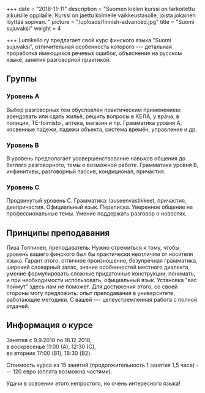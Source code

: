 +++
date = "2018-11-11"
description = "Suomen kielen kurssi on tarkoitettu aikuisille oppilaille. Kurssi on jaettu kolmelle vaikkeustasolle, joista jokainen löyttää sopivan. "
picture = "/uploads/finnish-advanced.jpg"
title = "Suomi sujuvaksi"
weight = 4

+++
Lumikello ry предлагает свой курс финского языка "Suomi sujuvaksi", отличительная особенность которого --- детальная проработка имеющихся речевых ошибок, объяснение на русском языке, занятия разговорной практикой.

## Группы

### Уровень А 
Выбор разговорных тем обусловлен практическим применением: арендовать или сдать жильё, решить вопросы в КЕЛА, у врача, в полиции, ТЕ-toimisto , аптека, магазин и пр. Грамматика уровня А, косвенные падежи, падежи объекта, система времён, управление и др.

### Уровень B

В уровень предполагает усовершенствование навыков общения до беглого разговорного, темы о возможной работе. Грамматика уровня В, инфинитивы, разговорный пассив, кондиционал, причастия.

### Уровень C

Продвинутый уровень С. Грамматика: lauseenvastikkeet, причастия, деепричастия. Официальный язык. Переписка. Уверенное общение на профессиональные темы. Умение поддержать разговор о новостях.

## Принципы преподавания

Лиза Топпинен, преподаватель: Нужно стремиться к тому, чтобы уровень вашего финского был бы практически неотличим от носителя языка. Гарант этого: отличное произношение, безупречная грамматика, широкий словарный запас, знание особенностей местного диалекта, умение формулировать сложные придаточные конструкции, понимать, и при необходимости использовать, официальный язык. Установка "вас поймут" здесь нам не поможет. Для достижения этого, со своей стороны могу предложить: опыт преподавания в университете, работающие методики. С вашей --- целеустремленная работа с полной отдачей.

## Информация о курсе

Занятия с 9.9.2018 по 18.12.2018,  
в воскресенье 11:00 (А), 12:30 (С),  
во вторник 17:00 (B1), 18:30 (B2).

Стоимость курса из 15 занятий (продолжительность 1 занятия 1,5 часа) --- 120 евро (оплата возможна частями). 

Удачи в освоении этого непростого, но очень интересного языка!